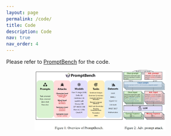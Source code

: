 ```yaml
---
layout: page
permalink: /code/
title: Code
description: Code
nav: true
nav_order: 4
---
```


Please refer to [PromptBench](aka.ms/promptbench) for the code.

<p align="center">
<img src="../assets/img/promptbench.png" style="width: 70%;"/>
</p>


